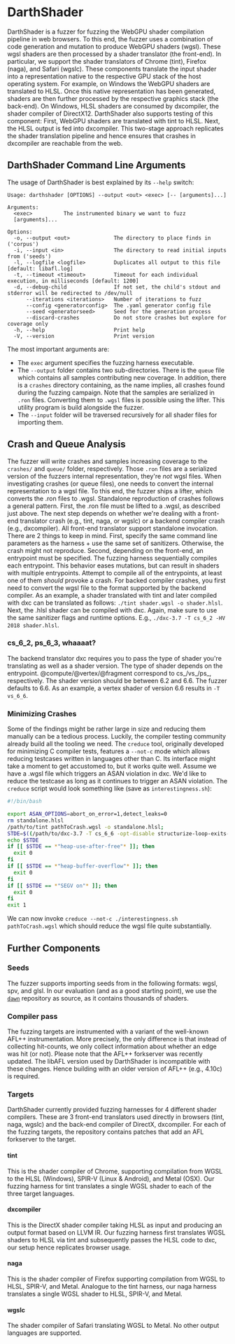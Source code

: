 # DarthShader

DarthShader is a fuzzer for fuzzing the WebGPU shader compilation pipeline in web browsers. To this end, the fuzzer uses a combination of code generation and mutation to produce WebGPU shaders (wgsl). These wgsl shaders are then processed by a shader translator (the front-end). In particular, we support the shader translators of Chrome (tint), Firefox (naga), and Safari (wgslc). These components translate the input shader into a representation native to the respective GPU stack of the host operating system. For example, on Windows the WebGPU shaders are translated to HLSL. Once this native representation has been generated, shaders are then further processed by the respective graphics stack (the back-end). On Windows, HLSL shaders are consumed by dxcompiler, the shader compiler of DirectX12. DarthShader also supports testing of this component: First, WebGPU shaders are translated with tint to HLSL. Next, the HLSL output is fed into dxcompiler. This two-stage approach replicates the shader translation pipeline and hence ensures that crashes in dxcompiler are reachable from the web.

## DarthShader Command Line Arguments

The usage of DarthShader is best explained by its `--help` switch:

```console
Usage: darthshader [OPTIONS] --output <out> <exec> [-- [arguments]...]

Arguments:
  <exec>          The instrumented binary we want to fuzz
  [arguments]...

Options:
  -o, --output <out>              The directory to place finds in ('corpus')
  -i, --input <in>                The directory to read initial inputs from ('seeds')
  -l, --logfile <logfile>         Duplicates all output to this file [default: libafl.log]
  -t, --timeout <timeout>         Timeout for each individual execution, in milliseconds [default: 1200]
  -d, --debug-child               If not set, the child's stdout and stderror will be redirected to /dev/null
      --iterations <iterations>   Number of iterations to fuzz
      --config <generatorconfig>  The .yaml generator config file
      --seed <generatorseed>      Seed for the generation process
      --discard-crashes           Do not store crashes but explore for coverage only
  -h, --help                      Print help
  -V, --version                   Print version
```

The most important arguments are:
- The `exec` argument specifies the fuzzing harness executable.
- The `--output` folder contains two sub-directories. There is the `queue` file which contains all samples contributing new coverage. In addition, there is a `crashes` directory containing, as the name implies, all crashes found during the fuzzing campaign. Note that the samples are serialized in `.ron` files. Converting them to `.wgsl` files is possible using the lifter. This utility program is build alongside the fuzzer.
- The `--input` folder will be traversed recursively for all shader files for importing them.

## Crash and Queue Analysis
The fuzzer will write crashes and samples increasing coverage to the `crashes/` and `queue/` folder, respectively. Those `.ron` files are a serialized version of the fuzzers internal representation, they're *not* wgsl files. When investigating crashes (or queue files), one needs to convert the internal representation to a wgsl file. To this end, the fuzzer ships a lifter, which converts the .ron files to .wgsl.
Standalone reproduction of crashes follows a general pattern. First, the .ron file must be lifted to a .wgsl, as described just above. The next step depends on whether we're dealing with a front-end translator crash (e.g., tint, naga, or wgslc) or a backend compiler crash (e.g., dxcompiler). All front-end translator support standalone invocation. There are 2 things to keep in mind. First, specify the same command line parameters as the harness + use the same set of sanitizers. Otherwise, the crash might not reproduce. Second, depending on the front-end, an entrypoint must be specified. The fuzzing harness sequentially compiles each entrypoint. This behavior eases mutations, but can result in shaders with multiple entrypoints. Attempt to compile all of the entrypoints, at least one of them *should* provoke a crash.
For backed compiler crashes, you first need to convert the wgsl file to the format supported by the backend compiler. As an example, a shader translated with tint and later compiled with dxc can be translated as follows: `./tint shader.wgsl -o shader.hlsl`. Next, the .hlsl shader can be compiled with dxc. Again, make sure to use the same sanitizer flags and runtime options. E.g., `./dxc-3.7 -T cs_6_2 -HV 2018 shader.hlsl`.

### cs\_6\_2, ps\_6\_3, whaaaat?
The backend translator dxc requires you to pass the type of shader you're translating as well as a shader version. The type of shader depends on the entrypoint. @compute/@vertex/@fragment correspond to cs_/vs_/ps_, respectively. The shader version should be between 6.2 and 6.6. The fuzzer defaults to 6.6. As an example, a vertex shader of version 6.6 results in `-T vs_6_6`.

### Minimizing Crashes
Some of the findings might be rather large in size and reducing them manually can be a tedious process. Luckily, the compiler testing community already build all the tooling we need. The `creduce` tool, originally developed for minimizing C compiler tests, features a `--not-c` mode which allows reducing testcases written in languages other than C. Its interface might take a moment to get accustomed to, but it works quite well. Assume we have a .wgsl file which triggers an ASAN violation in dxc. We'd like to reduce the testcase as long as it continues to trigger an ASAN violation. The `creduce` script would look something like (save as `interestingness.sh`):

```bash
#!/bin/bash

export ASAN_OPTIONS=abort_on_error=1,detect_leaks=0
rm standalone.hlsl
/path/to/tint pathToCrash.wgsl -o standalone.hlsl;
STDE=$((/path/to/dxc-3.7 -T cs_6_6 -opt-disable structurize-loop-exits-for-unroll /Gis /Zpr /enable-16bit-types -HV 2018 standalone.hlsl) 2>&1)
echo $STDE
if [[ $STDE == *"heap-use-after-free"* ]]; then
  exit 0
fi
if [[ $STDE == *"heap-buffer-overflow"* ]]; then
  exit 0
fi
if [[ $STDE == *"SEGV on"* ]]; then
  exit 0
fi
exit 1
```

We can now invoke `creduce --not-c ./interestingness.sh pathToCrash.wgsl` which should reduce the wgsl file quite substantially.

## Further Components

### ****Seeds****
The fuzzer supports importing seeds from in the following formats: wgsl, spv, and glsl. In our evaluation (and as a good starting point), we use the [`dawn`](https://dawn.googlesource.com/dawn) repository as source, as it contains thousands of shaders.

### ****Compiler pass****
The fuzzing targets are instrumented with a variant of the well-known AFL++ instrumentation. More precisely, the only difference is that instead of collecting hit-counts, we only collect information about whether an edge was hit (or not). Please note that the AFL++ forkserver was recently updated. The libAFL version used by DarthShader is incompatible with these changes. Hence building with an older version of AFL++ (e.g., 4.10c) is required.

### ****Targets****
DarthShader currently provided fuzzing harnesses for 4 different shader compilers. These are 3 front-end translators used directly in browsers (tint, naga, wgslc) and the back-end compiler of DirectX, dxcompiler. For each of the fuzzing targets, the repository contains patches that add an AFL forkserver to the target.

#### ****tint****
This is the shader compiler of Chrome, supporting compilation from WGSL to the HLSL (Windows), SPIR-V (Linux & Android), and Metal (OSX). Our fuzzing harness for tint translates a single WGSL shader to each of the three target languages.

#### ****dxcompiler****
This is the DirectX shader compiler taking HLSL as input and producing an output format based on LLVM IR. Our fuzzing harness first translates WGSL shaders to HLSL via tint and subsequently passes the HLSL code to dxc, our setup hence replicates browser usage.

#### ****naga****
This is the shader compiler of Firefox supporting compilation from WGSL to HLSL, SPIR-V, and Metal. Analogue to the tint harness, our naga harness translates a single WGSL shader to HLSL, SPIR-V, and Metal.

#### ****wgslc****
The shader compiler of Safari translating WGSL to Metal. No other output languages are supported.
